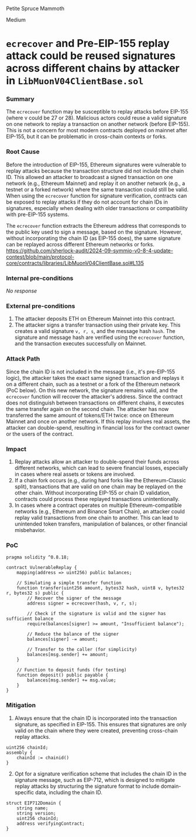 Petite Spruce Mammoth

Medium

# `ecrecover` and Pre-EIP-155 replay attack could be reused signatures across different chains by attacker in `LibMuonV04ClientBase.sol`

### Summary

The `ecrecover` function may be susceptible to replay attacks before EIP-155 (where v could be 27 or 28). Malicious actors could reuse a valid signature on one network to replay a transaction on another network (before EIP-155). This is not a concern for most modern contracts deployed on mainnet after EIP-155, but it can be problematic in cross-chain contexts or forks.

### Root Cause

Before the introduction of EIP-155, Ethereum signatures were vulnerable to replay attacks because the transaction structure did not include the chain ID. This allowed an attacker to broadcast a signed transaction on one network (e.g., Ethereum Mainnet) and replay it on another network (e.g., a testnet or a forked network) where the same transaction could still be valid.
When using the `ecrecover` function for signature verification, contracts can be exposed to replay attacks if they do not account for chain IDs in signatures, especially when dealing with older transactions or compatibility with pre-EIP-155 systems.

The `ecrecover` function extracts the Ethereum address that corresponds to the public key used to sign a message, based on the signature. However, without incorporating the chain ID (as EIP-155 does), the same signature can be replayed across different Ethereum networks or forks.
https://github.com/sherlock-audit/2024-09-symmio-v0-8-4-update-contest/blob/main/protocol-core/contracts/libraries/LibMuonV04ClientBase.sol#L135

### Internal pre-conditions

_No response_

### External pre-conditions

1. The attacker deposits ETH on Ethereum Mainnet into this contract.
2. The attacker signs a transfer transaction using their private key. This creates a valid signature `v, r, s`, and the message hash `hash`. The signature and message hash are verified using the `ecrecover` function, and the transaction executes successfully on Mainnet.

### Attack Path

Since the chain ID is not included in the message (i.e., it's pre-EIP-155 logic), the attacker takes the exact same signed transaction and replays it on a different chain, such as a testnet or a fork of the Ethereum network (PoC below).
On this new network, the signature remains valid, and the `ecrecover` function will recover the attacker's address. Since the contract does not distinguish between transactions on different chains, it executes the same transfer again on the second chain.
The attacker has now transferred the same amount of tokens/ETH twice: once on Ethereum Mainnet and once on another network. If this replay involves real assets, the attacker can double-spend, resulting in financial loss for the contract owner or the users of the contract.

### Impact

1. Replay attacks allow an attacker to double-spend their funds across different networks, which can lead to severe financial losses, especially in cases where real assets or tokens are involved.
2. If a chain fork occurs (e.g., during hard forks like the Ethereum-Classic split), transactions that are valid on one chain may be replayed on the other chain. Without incorporating EIP-155 or chain ID validation, contracts could process these replayed transactions unintentionally.
3. In cases where a contract operates on multiple Ethereum-compatible networks (e.g., Ethereum and Binance Smart Chain), an attacker could replay valid transactions from one chain to another. This can lead to unintended token transfers, manipulation of balances, or other financial misbehavior.

### PoC

```solidity
pragma solidity ^0.8.18;

contract VulnerableReplay {
    mapping(address => uint256) public balances;

    // Simulating a simple transfer function
    function transfer(uint256 amount, bytes32 hash, uint8 v, bytes32 r, bytes32 s) public {
        // Recover the signer of the message
        address signer = ecrecover(hash, v, r, s);

        // Check if the signature is valid and the signer has sufficient balance
        require(balances[signer] >= amount, "Insufficient balance");

        // Reduce the balance of the signer
        balances[signer] -= amount;

        // Transfer to the caller (for simplicity)
        balances[msg.sender] += amount;
    }

    // Function to deposit funds (for testing)
    function deposit() public payable {
        balances[msg.sender] += msg.value;
    }
}
```

### Mitigation

1. Always ensure that the chain ID is incorporated into the transaction signature, as specified in EIP-155. This ensures that signatures are only valid on the chain where they were created, preventing cross-chain replay attacks.
```solidity
uint256 chainId;
assembly {
    chainId := chainid()
}
```
2. Opt for a signature verification scheme that includes the chain ID in the signature message, such as EIP-712, which is designed to mitigate replay attacks by structuring the signature format to include domain-specific data, including the chain ID.
```solidity
struct EIP712Domain {
    string name;
    string version;
    uint256 chainId;
    address verifyingContract;
}
```